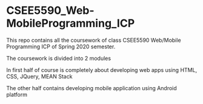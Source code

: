 # CSEE5590_Web-MobileProgramming_ICP
This repo contains all the coursework of class CSEE5590 Web/Mobile Programming ICP of Spring 2020 semester.

The coursework is divided into 2 modules

In first half of course is completely about developing web apps using HTML, CSS, JQuery, MEAN Stack

The other half contains developing mobile application using Android platform
